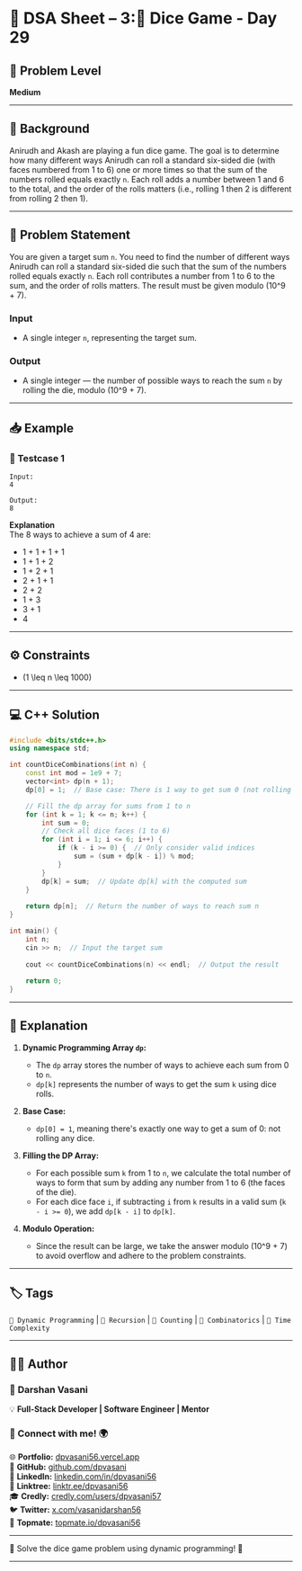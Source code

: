 # 📌 DSA Sheet – 3:🎲 Dice Game - Day 29

## 🎯 Problem Level  
**Medium**

---

## 🧩 Background  

Anirudh and Akash are playing a fun dice game. The goal is to determine how many different ways Anirudh can roll a standard six-sided die (with faces numbered from 1 to 6) one or more times so that the sum of the numbers rolled equals exactly `n`. Each roll adds a number between 1 and 6 to the total, and the order of the rolls matters (i.e., rolling 1 then 2 is different from rolling 2 then 1).

---

## 📝 Problem Statement  

You are given a target sum `n`. You need to find the number of different ways Anirudh can roll a standard six-sided die such that the sum of the numbers rolled equals exactly `n`. Each roll contributes a number from 1 to 6 to the sum, and the order of rolls matters. The result must be given modulo \(10^9 + 7\).

### Input  
- A single integer `n`, representing the target sum.

### Output  
- A single integer — the number of possible ways to reach the sum `n` by rolling the die, modulo \(10^9 + 7\).

---

## 📥 Example  

### 🔹 Testcase 1  
```
Input:
4

Output:
8
```

**Explanation**  
The 8 ways to achieve a sum of 4 are:
- 1 + 1 + 1 + 1
- 1 + 1 + 2
- 1 + 2 + 1
- 2 + 1 + 1
- 2 + 2
- 1 + 3
- 3 + 1
- 4

---

## ⚙️ Constraints  
- \(1 \leq n \leq 1000\)

---

## 💻 C++ Solution  

```cpp
#include <bits/stdc++.h>
using namespace std;

int countDiceCombinations(int n) {
    const int mod = 1e9 + 7;
    vector<int> dp(n + 1);
    dp[0] = 1;  // Base case: There is 1 way to get sum 0 (not rolling any dice)

    // Fill the dp array for sums from 1 to n
    for (int k = 1; k <= n; k++) {
        int sum = 0;
        // Check all dice faces (1 to 6)
        for (int i = 1; i <= 6; i++) {
            if (k - i >= 0) {  // Only consider valid indices
                sum = (sum + dp[k - i]) % mod;
            }
        }
        dp[k] = sum;  // Update dp[k] with the computed sum
    }
    
    return dp[n];  // Return the number of ways to reach sum n
}

int main() {
    int n;
    cin >> n;  // Input the target sum
    
    cout << countDiceCombinations(n) << endl;  // Output the result
    
    return 0;
}
```

---

## 🧠 Explanation  

1. **Dynamic Programming Array `dp`:**
   - The `dp` array stores the number of ways to achieve each sum from 0 to `n`.
   - `dp[k]` represents the number of ways to get the sum `k` using dice rolls.
   
2. **Base Case:**
   - `dp[0] = 1`, meaning there's exactly one way to get a sum of 0: not rolling any dice.
   
3. **Filling the DP Array:**
   - For each possible sum `k` from 1 to `n`, we calculate the total number of ways to form that sum by adding any number from 1 to 6 (the faces of the die).
   - For each dice face `i`, if subtracting `i` from `k` results in a valid sum (`k - i >= 0`), we add `dp[k - i]` to `dp[k]`.
   
4. **Modulo Operation:**
   - Since the result can be large, we take the answer modulo \(10^9 + 7\) to avoid overflow and adhere to the problem constraints.

---

## 🏷️ Tags  
`🎲 Dynamic Programming` | `📅 Recursion` | `🔢 Counting` | `🧩 Combinatorics` | `🔢 Time Complexity`

---

## 👨‍💻 Author  

### 🚀 **Darshan Vasani**  
💡 **Full-Stack Developer | Software Engineer | Mentor**  

### 🔗 Connect with me! 🌍  
🌐 **Portfolio:** [dpvasani56.vercel.app](https://dpvasani56.vercel.app)  
🐙 **GitHub:** [github.com/dpvasani](https://github.com/dpvasani)  
💼 **LinkedIn:** [linkedin.com/in/dpvasani56](https://www.linkedin.com/in/dpvasani56/)  
🌳 **Linktree:** [linktr.ee/dpvasani56](https://linktr.ee/dpvasani56)  
🎓 **Credly:** [credly.com/users/dpvasani57](https://www.credly.com/users/dpvasani57/)  
🐦 **Twitter:** [x.com/vasanidarshan56](https://x.com/vasanidarshan56)  
📢 **Topmate:** [topmate.io/dpvasani56](https://topmate.io/dpvasani56)

---

🌟 Solve the dice game problem using dynamic programming! 🌟

---